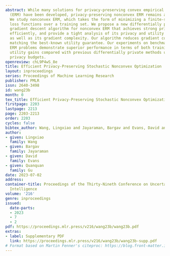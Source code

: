 ```yaml
---
abstract: While many solutions for privacy-preserving convex empirical risk minimization
  (ERM) have been developed, privacy-preserving nonconvex ERM remains a challenge.
  We study nonconvex ERM, which takes the form of minimizing a finite-sum of nonconvex
  loss functions over a training set. We propose a new differentially private stochastic
  gradient descent algorithm for nonconvex ERM that achieves strong privacy guarantees
  efficiently, and provide a tight analysis of its privacy and utility guarantees,
  as well as its gradient complexity. Our algorithm reduces gradient complexity while
  matching the best-known utility guarantee. Our experiments on benchmark nonconvex
  ERM problems demonstrate superior performance in terms of both training cost and
  utility gains compared with previous differentially private methods using the same
  privacy budgets.
openreview: chL9P4wS_8e
title: Efficient Privacy-Preserving Stochastic Nonconvex Optimization
layout: inproceedings
series: Proceedings of Machine Learning Research
publisher: PMLR
issn: 2640-3498
id: wang23b
month: 0
tex_title: Efficient Privacy-Preserving Stochastic Nonconvex Optimization
firstpage: 2203
lastpage: 2213
page: 2203-2213
order: 2203
cycles: false
bibtex_author: Wang, Lingxiao and Jayaraman, Bargav and Evans, David and Gu, Quanquan
author:
- given: Lingxiao
  family: Wang
- given: Bargav
  family: Jayaraman
- given: David
  family: Evans
- given: Quanquan
  family: Gu
date: 2023-07-02
address:
container-title: Proceedings of the Thirty-Nineth Conference on Uncertainty in Artificial
  Intelligence
volume: '216'
genre: inproceedings
issued:
  date-parts:
  - 2023
  - 7
  - 2
pdf: https://proceedings.mlr.press/v216/wang23b/wang23b.pdf
extras:
- label: Supplementary PDF
  link: https://proceedings.mlr.press/v216/wang23b/wang23b-supp.pdf
# Format based on Martin Fenner's citeproc: https://blog.front-matter.io/posts/citeproc-yaml-for-bibliographies/
---
```

